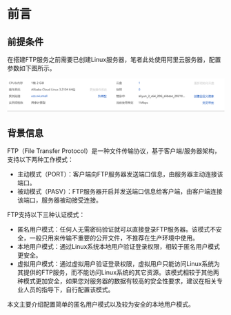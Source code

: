 # 前言

## 前提条件

在搭建FTP服务之前需要已创建Linux服务器，笔者此处使用阿里云服务器，配置参数如下图所示。

![image-20211125161136229](首页.assets/image-20211125161136229.png)

## 背景信息

FTP（File Transfer Protocol）是一种文件传输协议，基于客户端/服务器架构，支持以下两种工作模式：

- 主动模式（PORT）：客户端向FTP服务器发送端口信息，由服务器主动连接该端口。
- 被动模式（PASV）：FTP服务器开启并发送端口信息给客户端，由客户端连接该端口，服务器被动接受连接。

FTP支持以下三种认证模式：

- 匿名用户模式：任何人无需密码验证就可以直接登录FTP服务器。该模式不安全，一般只用来传输不重要的公开文件，不推荐在生产环境中使用。
- 本地用户模式：通过Linux系统本地用户验证登录权限，相较于匿名用户模式更安全。
- 虚拟用户模式：通过虚拟用户验证登录权限，虚拟用户只能访问Linux系统为其提供的FTP服务，而不能访问Linux系统的其它资源。该模式相较于其他两种模式更加安全，如果您对服务器的数据有较高的安全性要求，建议在相关专业人员的指导下，自行配置该模式。

本文主要介绍配置简单的匿名用户模式以及较为安全的本地用户模式。

